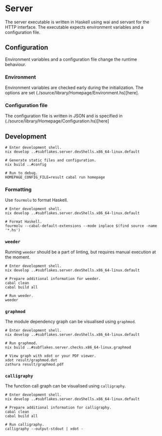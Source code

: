 # Server

The server executable is written in Haskell using wai and servant for the HTTP interface.
The executable expects environment variables and a configuration file.

## Configuration

Environment variables and a configuration file change the runtime behaviour.

### Environment

Environment variables are checked early during the initialization.
The options are set (./source/library/Homepage/Environment.hs)[here].

### Configuration file

The configuration file is written in JSON and is specified in (./source/library/Homepage/Configuration.hs)[here]

## Development

```
# Enter development shell.
nix develop ..#subflakes.server.devShells.x86_64-linux.default

# Generate static files and configuration.
nix build ..#config

# Run to debug.
HOMEPAGE_CONFIG_FILE=result cabal run homepage
```

### Formatting

Use `fourmolu` to format Haskell.

```
# Enter development shell.
nix develop ..#subflakes.server.devShells.x86_64-linux.default

# Format Haskell.
fourmolu --cabal-default-extensions --mode inplace $(find source -name '*.hs')
```

### `weeder`

Running `weeder` should be a part of linting, but requires manual execution at the moment.

```
# Enter development shell.
nix develop ..#subflakes.server.devShells.x86_64-linux.default

# Prepare additional information for weeder.
cabal clean
cabal build all

# Run weeder.
weeder
```

### `graphmod`

The module dependency graph can be visualised using `graphmod`.

```
# Enter development shell.
nix develop ..#subflakes.server.devShells.x86_64-linux.default

# Run graphmod.
nix build ..#subflakes.server.checks.x86_64-linux.graphmod

# View graph with xdot or your PDF viewer.
xdot result/graphmod.dot
zathura result/graphmod.pdf
```

### `calligraphy`

The function call graph can be visualised using `calligraphy`.

```
# Enter development shell.
nix develop ..#subflakes.server.devShells.x86_64-linux.default

# Prepare additional information for calligraphy.
cabal clean
cabal build all

# Run calligraphy.
calligraphy --output-stdout | xdot -
```

